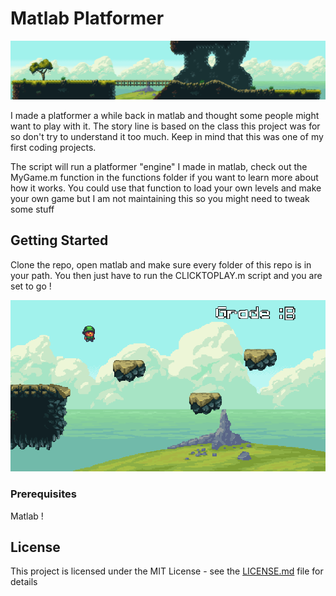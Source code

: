 # Matlab Platformer
![map example](https://github.com/dskart/matlab_platformer/blob/master/images/map_example.png)

I made a platformer a while back in matlab and thought some people might want to play with it. The story line is based on the class this project was for so don't try to understand it too much. Keep in mind that this was one of my first coding projects.

The script will run a platformer "engine" I made in matlab, check out the MyGame.m function in the functions folder if you want to learn more about how it works. You could use that function to load your own levels and make your own game but I am not maintaining this so you might need to tweak some stuff

## Getting Started

Clone the repo, open matlab and make sure every folder of this repo is in your path. You then just have to run the CLICKTOPLAY.m script and you are set to go !

![map example](https://github.com/dskart/Matlab_platformer/blob/master/images/matlab_platformer_example.png)

### Prerequisites

Matlab !
 

## License

This project is licensed under the MIT License - see the [LICENSE.md](LICENSE.md) file for details

